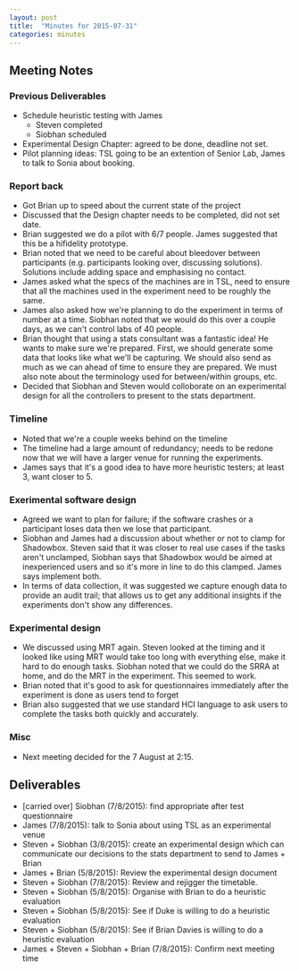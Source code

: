 ```yaml
---
layout: post
title:  "Minutes for 2015-07-31"
categories: minutes
---
```


## Meeting Notes

### Previous Deliverables

- Schedule heuristic testing with James
    - Steven completed
    - Siobhan scheduled
- Experimental Design Chapter: agreed to be done, deadline not set.
- Pilot planning ideas: TSL going to be an extention of Senior Lab, James to talk to Sonia about booking.

### Report back

- Got Brian up to speed about the current state of the project
- Discussed that the Design chapter needs to be completed, did not set date.
- Brian suggested we do a pilot with 6/7 people. James suggested that this be a hifidelity prototype. 
- Brian noted that we need to be careful about bleedover between participants (e.g. participants looking over, discussing solutions). Solutions include adding space and emphasising no contact. 
- James asked what the specs of the machines are in TSL, need to ensure that all the machines used in the experiment need to be roughly the same.
- James also asked how we're planning to do the experiment in terms of number at a time. Siobhan noted that we would do this over a couple days, as we can't control labs of 40 people.
- Brian thought that using a stats consultant was a fantastic idea! He wants to make sure we're prepared. First, we should generate some data that looks like what we'll be capturing. We should also send as much as we can ahead of time to ensure they are prepared. We must also note about the terminology used for between/within groups, etc.
- Decided that Siobhan and Steven would colloborate on an experimental design for all the controllers to present to the stats department.

### Timeline

- Noted that we're a couple weeks behind on the timeline
- The timeline had a large amount of redundancy; needs to be redone now that we will have a larger venue for running the experiments.
- James says that it's a good idea to have more heuristic testers; at least 3, want closer to 5.

### Exerimental software design

- Agreed we want to plan for failure; if the software crashes or a participant loses data then we lose that participant.
- Siobhan and James had a discussion about whether or not to clamp for Shadowbox. Steven said that it was closer to real use cases if the tasks aren't unclamped, Siobhan says that Shadowbox would be aimed at inexperienced users and so it's more in line to do this clamped. James says implement both.
- In terms of data collection, it was suggested we capture enough data to provide an audit trail; that allows us to get any additional insights if the experiments don't show any differences.

### Experimental design

- We discussed using MRT again. Steven looked at the timing and it looked like using MRT would take too long with everything else, make it hard to do enough tasks. Siobhan noted that we could do the SRRA at home, and do the MRT in the experiment. This seemed to work. 
- Brian noted that it's good to ask for questionnaires immediately after the experiment is done as users tend to forget
- Brian also suggested that we use standard HCI language to ask users to complete the tasks both quickly and accurately.

### Misc
- Next meeting decided for the 7 August at 2:15.

## Deliverables

- [carried over] Siobhan (7/8/2015): find appropriate after test questionnaire
- James (7/8/2015): talk to Sonia about using TSL as an experimental venue
- Steven + Siobhan (3/8/2015): create an experimental design which can communicate our decisions to the stats department to send to James + Brian
- James + Brian (5/8/2015): Review the experimental design document
- Steven + Siobhan (7/8/2015): Review and rejigger the timetable.
- Steven + Siobhan (5/8/2015): Organise with Brian to do a heuristic evaluation
- Steven + Siobhan (5/8/2015): See if Duke is willing to do a heuristic evaluation
- Steven + Siobhan (5/8/2015): See if Brian Davies is willing to do a heuristic evaluation
- James + Steven + Siobhan + Brian (7/8/2015): Confirm next meeting time
